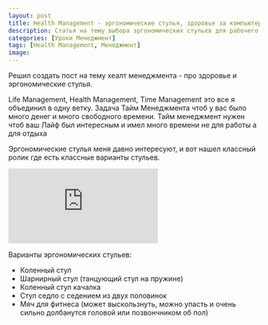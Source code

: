 ```yaml
---
layout: post
title: Health Management - эргономические стулья, здоровье за компьютером
description: Статья на тему выбора эргономических стульев для рабочего места.
categories: [Уроки Менеджмент]
tags: [Health Management, Менеджмент]
image:
---
```

Решил создать пост на тему хеалт менеджмента - про здоровье и эргономические стулья. 

Life Management, Health Management, Time Management это все я объединил в одну ветку. Задача Тайм Менеджмента чтоб у вас было много денег и много свободного времени. Тайм менеджмент нужен чтоб ваш Лайф был интересным и имел много времени не для работы а для отдыха

Эргономические стулья меня давно интересуют, и вот нашел классный ролик где есть классные варианты стульев.

<div class="yt-video-container-1">
    <iframe src="https://www.youtube.com/embed/lw61mDbemjw?rel=0" frameborder="0" allowfullscreen></iframe>
</div>

Варианты эргономических стульев:
<ul>
<li>Коленный стул</li>
<li>Шарнирный стул (танцующий стул на пружине)</li>
<li>Коленный стул качалка</li>
<li>Стул седло с седением из двух половинок</li>
<li>Мяч для фитнеса (может выскользнуть, можно упасть и очень сильно долбанутся головой или позвончником об пол)</li>
</ul>
